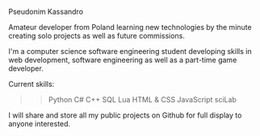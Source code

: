 Pseudonim Kassandro

Amateur developer from Poland learning new technologies by the minute creating solo projects as well as future commissions.

I'm a computer science software engineering student developing skills in web development, software engineering as well as a part-time game developer.

Current skills:
 >> Python
 >> C#
 >> C++
 >> SQL
 >> Lua
 >> HTML & CSS
 >> JavaScript
 >> sciLab

I will share and store all my public projects on Github for full display to anyone interested.

